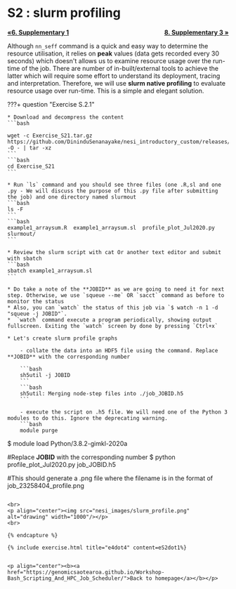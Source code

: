 # S2 : slurm profiling

<p style="text-align:left;">
    <b><a class="btn" href="https://genomicsaotearoa.github.io/Workshop-Bash_Scripting_And_HPC_Job_Scheduler/workshop_material/6_supplementary_1.html" style="background: var(--bs-green);font-weight:bold">&laquo;6. Supplementary 1</a></b>
    <span style="float:right;">
    <b><a class="btn" href="https://genomicsaotearoa.github.io/Workshop-Bash_Scripting_And_HPC_Job_Scheduler/workshop_material/8_supplementary_3.html" style="background: var(--bs-green);font-weight:bold">8. Supplementary 3  &raquo;</a></b>
    </span>
</p>

Although `nn_seff` command is a quick and easy way to determine the resource utilisation, it relies on **peak** values (data gets recorded every 30 seconds) which doesn't allows us to examine resource usage over the run-time of the job. There are number of in-built/external tools to achieve the latter which will require some effort to understand its deployment, tracing and interpretation. Therefore, we will use **slurm native profiling** to evaluate resource usage over run-time. This is a simple and elegant solution.

???+ question "Exercise S.2.1"

    * Download and decompress the content
    ```bash

    wget -c Exercise_S21.tar.gz https://github.com/DininduSenanayake/nesi_introductory_custom/releases/download/v1.0/Exercise_S21.tar.gz -O - | tar -xz
    ```
    ```bash
    cd Exercise_S21
    ```

    * Run `ls` command and you should see three files (one .R,sl and one .py - We will discuss the purpose of this .py file after submitting the job) and one directory named slurmout
    ```bash
    ls -F
    ```
    ```bash
    example1_arraysum.R  example1_arraysum.sl  profile_plot_Jul2020.py  slurmout/
    ```

    * Review the slurm script with cat Or another text editor and submit with sbatch
    ```bash
    sbatch example1_arraysum.sl 
    ```
    
    * Do take a note of the **JOBID** as we are going to need it for next step. Otherwise, we use `squeue --me` OR `sacct` command as before to monitor the status
    * Also, you can `watch` the status of this job via `$ watch -n 1 -d "squeue -j JOBID"`. 
    *  `watch` command execute a program periodically, showing output fullscreen. Exiting the `watch` screen by done by pressing `Ctrl+x` 

    * Let's create slurm profile graphs

        - collate the data into an HDF5 file using the command. Replace **JOBID** with the corresponding number 

        ```bash
        sh5util -j JOBID
        ```
        ```bash
        sh5util: Merging node-step files into ./job_JOBID.h5
        ```

        - execute the script on .h5 file. We will need one of the Python 3 modules to do this. Ignore the deprecating warning. 
        ```bash
        module purge 
$ module load Python/3.8.2-gimkl-2020a

#Replace **JOBID** with the corresponding number
$ python profile_plot_Jul2020.py job_JOBID.h5

#This should generate a .png file where the filename is in the format of job_23258404_profile.png
``` 

<br>
<p align="center"><img src="nesi_images/slurm_profile.png" alt="drawing" width="1000"/></p> 
<br>

{% endcapture %}

{% include exercise.html title="e4dot4" content=eS2dot1%}


<p align="center"><b><a href="https://genomicsaotearoa.github.io/Workshop-Bash_Scripting_And_HPC_Job_Scheduler/">Back to homepage</a></b></p>